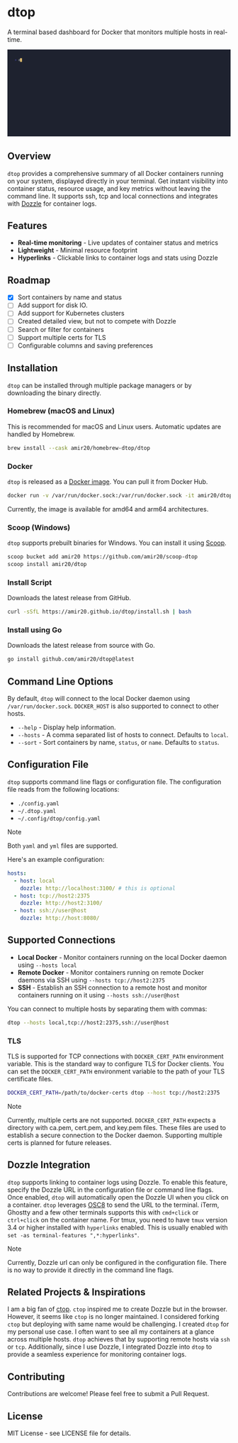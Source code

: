 # dtop

A terminal based dashboard for Docker that monitors multiple hosts in real-time.

![dtop screenshot](https://github.com/amir20/dtop/blob/master/demo.gif)

## Overview

`dtop` provides a comprehensive summary of all Docker containers running on your system, displayed directly in your terminal. Get instant visibility into container status, resource usage, and key metrics without leaving the command line. It supports ssh, tcp and local connections and integrates with [Dozzle](https://github.com/amir20/dozzle) for container logs.

## Features

- **Real-time monitoring** - Live updates of container status and metrics
- **Lightweight** - Minimal resource footprint
- **Hyperlinks** - Clickable links to container logs and stats using Dozzle

## Roadmap

- [x] Sort containers by name and status
- [ ] Add support for disk IO.
- [ ] Add support for Kubernetes clusters
- [ ] Created detailed view, but not to compete with Dozzle
- [ ] Search or filter for containers
- [ ] Support multiple certs for TLS
- [ ] Configurable columns and saving preferences

## Installation
`dtop` can be installed through multiple package managers or by downloading the binary directly.

### Homebrew (macOS and Linux)

This is recommended for macOS and Linux users. Automatic updates are handled by Homebrew.

```sh
brew install --cask amir20/homebrew-dtop/dtop
```

### Docker
`dtop` is released as a [Docker image](https://hub.docker.com/r/amir20/dtop). You can pull it from Docker Hub.

```sh
docker run -v /var/run/docker.sock:/var/run/docker.sock -it amir20/dtop
```

Currently, the image is available for amd64 and arm64 architectures.

### Scoop (Windows)

`dtop` supports prebuilt binaries for Windows. You can install it using [Scoop](https://scoop.sh/).

```sh
scoop bucket add amir20 https://github.com/amir20/scoop-dtop
scoop install amir20/dtop
```

### Install Script

Downloads the latest release from GitHub.

```sh
curl -sSfL https://amir20.github.io/dtop/install.sh | bash
```

### Install using Go

Downloads the latest release from source with Go.

```sh
go install github.com/amir20/dtop@latest
```

## Command Line Options

By default, `dtop` will connect to the local Docker daemon using `/var/run/docker.sock`. `DOCKER_HOST` is also supported to connect to other hosts.

- `--help` - Display help information.
- `--hosts` - A comma separated list of hosts to connect. Defaults to `local`.
- `--sort` - Sort containers by name, `status`, or `name`. Defaults to `status`.


## Configuration File

`dtop` supports command line flags or configuration file. The configuration file reads from the following locations:

- `./config.yaml`
- `~/.dtop.yaml`
- `~/.config/dtop/config.yaml`

> [!Note]
> Both `yaml` and `yml` files are supported.

Here's an example configuration:

```yaml
hosts:
  - host: local
    dozzle: http://localhost:3100/ # this is optional
  - host: tcp://host2:2375
    dozzle: http://host2:3100/
  - host: ssh://user@host
    dozzle: http://host:8080/
```

## Supported Connections

- **Local Docker** - Monitor containers running on the local Docker daemon using `--hosts local`
- **Remote Docker** - Monitor containers running on remote Docker daemons via SSH using `--hosts tcp://host2:2375`
- **SSH** - Establish an SSH connection to a remote host and monitor containers running on it using `--hosts ssh://user@host`

You can connect to multiple hosts by separating them with commas:

```bash
dtop --hosts local,tcp://host2:2375,ssh://user@host
```

### TLS

TLS is supported for TCP connections with `DOCKER_CERT_PATH` environment variable. This is the standard way to configure TLS for Docker clients. You can set the `DOCKER_CERT_PATH` environment variable to the path of your TLS certificate files.

```bash
DOCKER_CERT_PATH=/path/to/docker-certs dtop --host tcp://host2:2375
```

> [!Note]
> Currently, multiple certs are not supported. `DOCKER_CERT_PATH` expects a directory with ca.pem, cert.pem, and key.pem files. These files are used to establish a secure connection to the Docker daemon. Supporting multiple certs is planned for future releases.

## Dozzle Integration

`dtop` supports linking to container logs using Dozzle. To enable this feature, specify the Dozzle URL in the configuration file or command line flags. Once enabled, `dtop` will automatically open the Dozzle UI when you click on a container. `dtop` leverages [OSC8](https://github.com/Alhadis/OSC8-Adoption/) to send the URL to the terminal. iTerm, Ghostty and a few other terminals supports this with `cmd+click` or `ctrl+click` on the container name. For tmux, you need to have `tmux` version 3.4 or higher installed with `hyperlinks` enabled. This is usually enabled with `set -as terminal-features ",*:hyperlinks"`.

> [!Note]
> Currently, Dozzle url can only be configured in the configuration file. There is no way to provide it directly in the command line flags.

## Related Projects & Inspirations

I am a big fan of [ctop](https://github.com/bcicen/ctop). `ctop` inspired me to create Dozzle but in the browser. However, it seems like `ctop` is no longer maintained. I considered forking `ctop` but deploying with same name would be challenging. I created `dtop` for my personal use case. I often want to see all my containers at a glance across multiple hosts. `dtop` achieves that by supporting remote hosts via `ssh` or `tcp`. Additionally, since I use Dozzle, I integrated Dozzle into `dtop` to provide a seamless experience for monitoring container logs.


## Contributing

Contributions are welcome! Please feel free to submit a Pull Request.

## License

MIT License - see LICENSE file for details.
